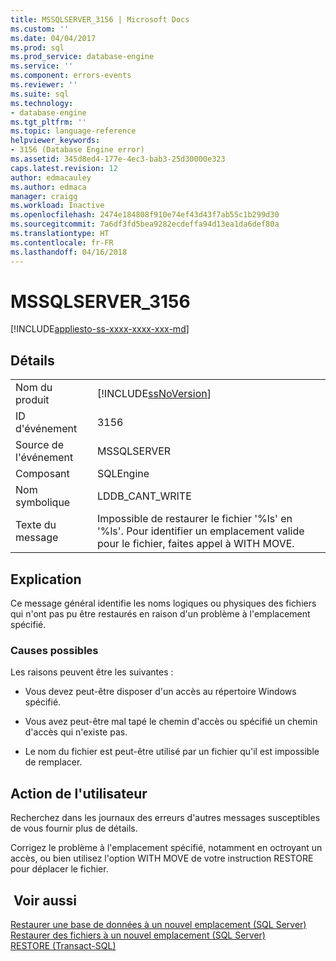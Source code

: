 ```yaml
---
title: MSSQLSERVER_3156 | Microsoft Docs
ms.custom: ''
ms.date: 04/04/2017
ms.prod: sql
ms.prod_service: database-engine
ms.service: ''
ms.component: errors-events
ms.reviewer: ''
ms.suite: sql
ms.technology:
- database-engine
ms.tgt_pltfrm: ''
ms.topic: language-reference
helpviewer_keywords:
- 3156 (Database Engine error)
ms.assetid: 345d8ed4-177e-4ec3-bab3-25d30000e323
caps.latest.revision: 12
author: edmacauley
ms.author: edmaca
manager: craigg
ms.workload: Inactive
ms.openlocfilehash: 2474e184808f910e74ef43d43f7ab55c1b299d30
ms.sourcegitcommit: 7a6df3fd5bea9282ecdeffa94d13ea1da6def80a
ms.translationtype: HT
ms.contentlocale: fr-FR
ms.lasthandoff: 04/16/2018
---
```

# <a name="mssqlserver3156"></a>MSSQLSERVER_3156
[!INCLUDE[appliesto-ss-xxxx-xxxx-xxx-md](../../includes/appliesto-ss-xxxx-xxxx-xxx-md.md)]
  
## <a name="details"></a>Détails  
  
|||  
|-|-|  
|Nom du produit|[!INCLUDE[ssNoVersion](../../includes/ssnoversion-md.md)]|  
|ID d'événement|3156|  
|Source de l'événement|MSSQLSERVER|  
|Composant|SQLEngine|  
|Nom symbolique|LDDB_CANT_WRITE|  
|Texte du message|Impossible de restaurer le fichier '%ls' en '%ls'. Pour identifier un emplacement valide pour le fichier, faites appel à WITH MOVE.|  
  
## <a name="explanation"></a>Explication  
Ce message général identifie les noms logiques ou physiques des fichiers qui n'ont pas pu être restaurés en raison d'un problème à l'emplacement spécifié.  
  
### <a name="possible-causes"></a>Causes possibles  
Les raisons peuvent être les suivantes :  
  
-   Vous devez peut-être disposer d'un accès au répertoire Windows spécifié.  
  
-   Vous avez peut-être mal tapé le chemin d'accès ou spécifié un chemin d'accès qui n'existe pas.  
  
-   Le nom du fichier est peut-être utilisé par un fichier qu'il est impossible de remplacer.  
  
## <a name="user-action"></a>Action de l'utilisateur  
Recherchez dans les journaux des erreurs d'autres messages susceptibles de vous fournir plus de détails.  
  
Corrigez le problème à l'emplacement spécifié, notamment en octroyant un accès, ou bien utilisez l'option WITH MOVE de votre instruction RESTORE pour déplacer le fichier.  
  
## <a name="see-also"></a> Voir aussi  
[Restaurer une base de données à un nouvel emplacement &#40;SQL Server&#41;](~/relational-databases/backup-restore/restore-a-database-to-a-new-location-sql-server.md)  
[Restaurer des fichiers à un nouvel emplacement &#40;SQL Server&#41;](~/relational-databases/backup-restore/restore-files-to-a-new-location-sql-server.md)  
[RESTORE &#40;Transact-SQL&#41;](~/t-sql/statements/restore-statements-transact-sql.md)  
  
